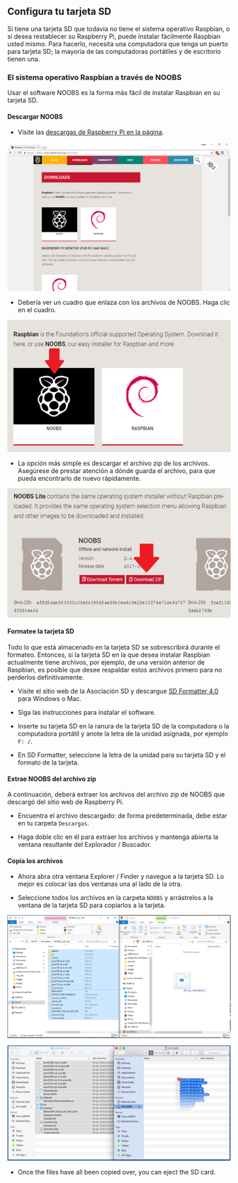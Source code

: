 ## Configura tu tarjeta SD

Si tiene una tarjeta SD que todavía no tiene el sistema operativo Raspbian, o si desea restablecer su Raspberry Pi, puede instalar fácilmente Raspbian usted mismo. Para hacerlo, necesita una computadora que tenga un puerto para tarjeta SD; la mayoría de las computadoras portátiles y de escritorio tienen una.

### El sistema operativo Raspbian a través de NOOBS

Usar el software NOOBS es la forma más fácil de instalar Raspbian en su tarjeta SD.

#### Descargar NOOBS

+ Visite las [descargas de Raspberry Pi en la página](https://www.raspberrypi.org/downloads).

![Página de descargas](images/downloads-page.png)

+ Debería ver un cuadro que enlaza con los archivos de NOOBS. Haga clic en el cuadro.

![Haga clic en NOOBS](images/click-noobs.png)

+ La opción más simple es descargar el archivo zip de los archivos. Asegúrese de prestar atención a dónde guarda el archivo, para que pueda encontrarlo de nuevo rápidamente.

![Descargar zip](images/download-zip.png)

#### Formatee la tarjeta SD

Todo lo que está almacenado en la tarjeta SD se sobrescribirá durante el formateo. Entonces, si la tarjeta SD en la que desea instalar Raspbian actualmente tiene archivos, por ejemplo, de una versión anterior de Raspbian, es posible que desee respaldar estos archivos primero para no perderlos definitivamente.

+ Visite el sitio web de la Asociación SD y descargue [SD Formatter 4.0](https://www.sdcard.org/downloads/formatter_4/index.html) para Windows o Mac.

+ Siga las instrucciones para instalar el software.

+ Inserte su tarjeta SD en la ranura de la tarjeta SD de la computadora o la computadora portátil y anote la letra de la unidad asignada, por ejemplo `F: /`.

+ En SD Formatter, seleccione la letra de la unidad para su tarjeta SD y el formato de la tarjeta.

#### Extrae NOOBS del archivo zip

A continuación, deberá extraer los archivos del archivo zip de NOOBS que descargó del sitio web de Raspberry Pi.

+ Encuentra el archivo descargado: de forma predeterminada, debe estar en tu carpeta `Descargas`.

+ Haga doble clic en él para extraer los archivos y mantenga abierta la ventana resultante del Explorador / Buscador.

#### Copia los archivos

+ Ahora abra otra ventana Explorer / Finder y navegue a la tarjeta SD. Lo mejor es colocar las dos ventanas una al lado de la otra.

+ Seleccione todos los archivos en la carpeta `NOOBS` y arrástrelos a la ventana de la tarjeta SD para copiarlos a la tarjeta.

![copia de ventanas](images/copy3.png)

![macos copy](images/macos_copy.png)

+ Once the files have all been copied over, you can eject the SD card.